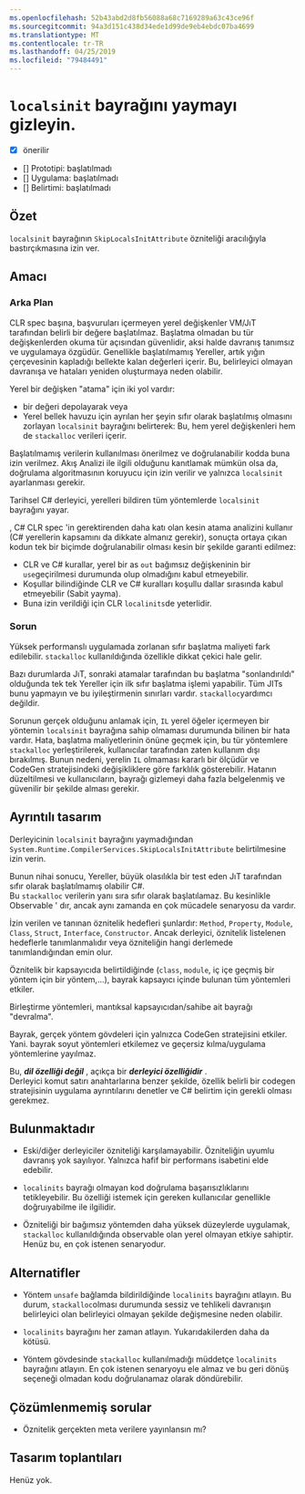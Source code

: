 ```yaml
---
ms.openlocfilehash: 52b43abd2d8fb56088a68c7169289a63c43ce96f
ms.sourcegitcommit: 94a3d151c438d34ede1d99de9eb4ebdc07ba4699
ms.translationtype: MT
ms.contentlocale: tr-TR
ms.lasthandoff: 04/25/2019
ms.locfileid: "79484491"
---
```

# <a name="suppress-emitting-of-localsinit-flag"></a>`localsinit` bayrağını yaymayı gizleyin.

* [x] önerilir
* [] Prototipi: başlatılmadı
* [] Uygulama: başlatılmadı
* [] Belirtimi: başlatılmadı

## <a name="summary"></a>Özet
[summary]: #summary

`localsinit` bayrağının `SkipLocalsInitAttribute` özniteliği aracılığıyla bastırçıkmasına izin ver. 

## <a name="motivation"></a>Amacı
[motivation]: #motivation


### <a name="background"></a>Arka Plan
CLR spec başına, başvuruları içermeyen yerel değişkenler VM/JıT tarafından belirli bir değere başlatılmaz. Başlatma olmadan bu tür değişkenlerden okuma tür açısından güvenlidir, aksi halde davranış tanımsız ve uygulamaya özgüdür. Genellikle başlatılmamış Yereller, artık yığın çerçevesinin kapladığı bellekte kalan değerleri içerir. Bu, belirleyici olmayan davranışa ve hataları yeniden oluşturmaya neden olabilir. 

Yerel bir değişken "atama" için iki yol vardır: 
- bir değeri depolayarak veya 
- Yerel bellek havuzu için ayrılan her şeyin sıfır olarak başlatılmış olmasını zorlayan `localsinit` bayrağını belirterek: Bu, hem yerel değişkenleri hem de `stackalloc` verileri içerir.    

Başlatılmamış verilerin kullanılması önerilmez ve doğrulanabilir kodda buna izin verilmez. Akış Analizi ile ilgili olduğunu kanıtlamak mümkün olsa da, doğrulama algoritmasının koruyucu için izin verilir ve yalnızca `localsinit` ayarlanması gerekir.

Tarihsel C# derleyici, yerelleri bildiren tüm yöntemlerde `localsinit` bayrağını yayar.

, C# CLR spec 'in gerektirenden daha katı olan kesin atama analizini kullanır (C# yerellerin kapsamını da dikkate almanız gerekir), sonuçta ortaya çıkan kodun tek bir biçimde doğrulanabilir olması kesin bir şekilde garanti edilmez:
- CLR ve C# kurallar, yerel bir as `out` bağımsız değişkeninin bir `use`geçirilmesi durumunda olup olmadığını kabul etmeyebilir.
- Koşullar bilindiğinde CLR ve C# kuralları koşullu dallar sırasında kabul etmeyebilir (Sabit yayma).
- Buna izin verildiği için CLR `localinits`de yeterlidir.  

### <a name="problem"></a>Sorun
Yüksek performanslı uygulamada zorlanan sıfır başlatma maliyeti fark edilebilir. `stackalloc` kullanıldığında özellikle dikkat çekici hale gelir.

Bazı durumlarda JıT, sonraki atamalar tarafından bu başlatma "sonlandırıldı" olduğunda tek tek Yereller için ilk sıfır başlatma işlemi yapabilir. Tüm JITs bunu yapmayın ve bu iyileştirmenin sınırları vardır. `stackalloc`yardımcı değildir.

Sorunun gerçek olduğunu anlamak için, `IL` yerel öğeler içermeyen bir yöntemin `localsinit` bayrağına sahip olmaması durumunda bilinen bir hata vardır. Hata, başlatma maliyetlerinin önüne geçmek için, bu tür yöntemlere `stackalloc` yerleştirilerek, kullanıcılar tarafından zaten kullanım dışı bırakılmış. Bunun nedeni, yerelin `IL` olmaması kararlı bir ölçüdür ve CodeGen stratejisindeki değişikliklere göre farklılık gösterebilir. Hatanın düzeltilmesi ve kullanıcıların, bayrağı gizlemeyi daha fazla belgelenmiş ve güvenilir bir şekilde alması gerekir. 

## <a name="detailed-design"></a>Ayrıntılı tasarım

Derleyicinin `localsinit` bayrağını yaymadığından `System.Runtime.CompilerServices.SkipLocalsInitAttribute` belirtilmesine izin verin.
 
Bunun nihai sonucu, Yereller, büyük olasılıkla bir test eden JıT tarafından sıfır olarak başlatılmamış olabilir C#.  
Bu `stackalloc` verilerin yanı sıra sıfır olarak başlatılamaz. Bu kesinlikle Observable ' dır, ancak aynı zamanda en çok mücadele senaryosu da vardır.

İzin verilen ve tanınan öznitelik hedefleri şunlardır: `Method`, `Property`, `Module`, `Class`, `Struct`, `Interface`, `Constructor`. Ancak derleyici, öznitelik listelenen hedeflerle tanımlanmalıdır veya özniteliğin hangi derlemede tanımlandığından emin olur. 

Öznitelik bir kapsayıcıda belirtildiğinde (`class`, `module`, iç içe geçmiş bir yöntem için bir yöntem,...), bayrak kapsayıcı içinde bulunan tüm yöntemleri etkiler.

Birleştirme yöntemleri, mantıksal kapsayıcıdan/sahibe ait bayrağı "devralma". 

Bayrak, gerçek yöntem gövdeleri için yalnızca CodeGen stratejisini etkiler. Yani. bayrak soyut yöntemleri etkilemez ve geçersiz kılma/uygulama yöntemlerine yayılmaz.

Bu, **_dil özelliği değil_** , açıkça bir **_derleyici özelliğidir_** .  
Derleyici komut satırı anahtarlarına benzer şekilde, özellik belirli bir codegen stratejisinin uygulama ayrıntılarını denetler ve C# belirtim için gerekli olması gerekmez.

## <a name="drawbacks"></a>Bulunmaktadır
[drawbacks]: #drawbacks

- Eski/diğer derleyiciler özniteliği karşılamayabilir.
Özniteliğin uyumlu davranış yok sayılıyor. Yalnızca hafif bir performans isabetini elde edebilir.

- `localinits` bayrağı olmayan kod doğrulama başarısızlıklarını tetikleyebilir.
Bu özelliği istemek için gereken kullanıcılar genellikle doğruıyabilme ile ilgilidir. 
 
- Özniteliği bir bağımsız yöntemden daha yüksek düzeylerde uygulamak, `stackalloc` kullanıldığında observable olan yerel olmayan etkiye sahiptir. Henüz bu, en çok istenen senaryodur.

## <a name="alternatives"></a>Alternatifler
[alternatives]: #alternatives

- Yöntem `unsafe` bağlamda bildirildiğinde `localinits` bayrağını atlayın. Bu durum, `stackalloc`olması durumunda sessiz ve tehlikeli davranışın belirleyici olan belirleyici olmayan şekilde değişmesine neden olabilir.

- `localinits` bayrağını her zaman atlayın.
Yukarıdakilerden daha da kötüsü.

- Yöntem gövdesinde `stackalloc` kullanılmadığı müddetçe `localinits` bayrağını atlayın.
En çok istenen senaryoyu ele almaz ve bu geri dönüş seçeneği olmadan kodu doğrulanamaz olarak döndürebilir.

## <a name="unresolved-questions"></a>Çözümlenmemiş sorular
[unresolved]: #unresolved-questions

- Öznitelik gerçekten meta verilere yayınlansın mı? 

## <a name="design-meetings"></a>Tasarım toplantıları

Henüz yok. 
